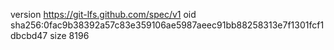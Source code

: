 version https://git-lfs.github.com/spec/v1
oid sha256:0fac9b38392a57c83e359106ae5987aeec91bb88258313e7f1301fcf1dbcbd47
size 8196
